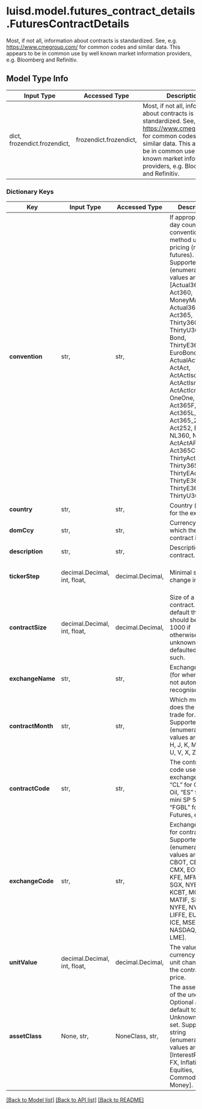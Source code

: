 # luisd.model.futures_contract_details.FuturesContractDetails

Most, if not all, information about contracts is standardized. See, e.g. https://www.cmegroup.com/ for  common codes and similar data. This appears to be in common use by well known market information providers, e.g. Bloomberg and Refinitiv.

## Model Type Info
Input Type | Accessed Type | Description | Notes
------------ | ------------- | ------------- | -------------
dict, frozendict.frozendict,  | frozendict.frozendict,  | Most, if not all, information about contracts is standardized. See, e.g. https://www.cmegroup.com/ for  common codes and similar data. This appears to be in common use by well known market information providers, e.g. Bloomberg and Refinitiv. | 

### Dictionary Keys
Key | Input Type | Accessed Type | Description | Notes
------------ | ------------- | ------------- | ------------- | -------------
**convention** | str,  | str,  | If appropriate, the day count convention method used in pricing (rates futures).  Supported string (enumeration) values are: [Actual360, Act360, MoneyMarket, Actual365, Act365, Thirty360, ThirtyU360, Bond, ThirtyE360, EuroBond, ActualActual, ActAct, ActActIsda, ActActIsma, ActActIcma, OneOne, Act364, Act365F, Act365L, Act365_25, Act252, Bus252, NL360, NL365, ActActAFB, Act365Cad, ThirtyActIsda, Thirty365Isda, ThirtyEActIsda, ThirtyE360Isda, ThirtyE365Isda, ThirtyU360EOM]. | 
**country** | str,  | str,  | Country (code) for the exchange. | 
**domCcy** | str,  | str,  | Currency in which the contract is paid. | 
**description** | str,  | str,  | Description of contract. | 
**tickerStep** | decimal.Decimal, int, float,  | decimal.Decimal,  | Minimal step size change in ticker. | value must be a 64 bit float
**contractSize** | decimal.Decimal, int, float,  | decimal.Decimal,  | Size of a single contract. By default this should be set to 1000 if otherwise unknown and is defaulted to such. | value must be a 64 bit float
**exchangeName** | str,  | str,  | Exchange name (for when code is not automatically recognised). | 
**contractMonth** | str,  | str,  | Which month does the contract trade for.  Supported string (enumeration) values are: [F, G, H, J, K, M, N, Q, U, V, X, Z]. | 
**contractCode** | str,  | str,  | The contract code used by the exchange, e.g. “CL” for Crude Oil, “ES” for E-mini SP 500, “FGBL” for Bund Futures, etc. | 
**exchangeCode** | str,  | str,  | Exchange code for contract  Supported string (enumeration) values are: [ASX, CBOT, CBF, CME, CMX, EOP, HKG, KFE, MFM, OSE, SGX, NYBOT, KCBT, MGE, MATIF, SFE, NYFE, NYM, LIFFE, EUREX, ICE, MSE, NASDAQ, EEX, LME]. | 
**unitValue** | decimal.Decimal, int, float,  | decimal.Decimal,  | The value in the currency of a 1 unit change in the contract price. | value must be a 64 bit float
**assetClass** | None, str,  | NoneClass, str,  | The asset class of the underlying. Optional and will default to Unknown if not set.  Supported string (enumeration) values are: [InterestRates, FX, Inflation, Equities, Credit, Commodities, Money]. | [optional] 

[[Back to Model list]](../../README.md#documentation-for-models) [[Back to API list]](../../README.md#documentation-for-api-endpoints) [[Back to README]](../../README.md)

